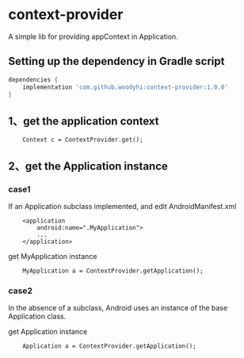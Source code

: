# context-provider

A simple lib for providing appContext in Application.


## Setting up the dependency in Gradle script

```groovy
dependencies {
    implementation 'com.github.woodyhi:context-provider:1.0.0'
}

```

## 1、get the application context
```
	Context c = ContextProvider.get();
```

## 2、get the Application instance

### case1

If an Application subclass implemented, and edit AndroidManifest.xml

```
	<application
		android:name=".MyApplication">
		...
	</application>
```

get MyApplication instance

```
	MyApplication a = ContextProvider.getApplication();

```


### case2

In the absence of a subclass, Android uses an instance of the base Application class.

get Application instance
```
	Application a = ContextProvider.getApplication();
```